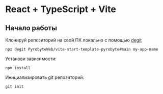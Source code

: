 # React + TypeScript + Vite

## Начало работы

Клонируй репозиторий на свой ПК локально с помощью [degit](https://github.com/Rich-Harris/degit)

```shell
npx degit PyrobyteWeb/vite-start-template-pyrobyte#main my-app-name
```

Установи зависимости:

```shell
npm install
```

Инициализировать git репозиторий:

```shell
git init
```
